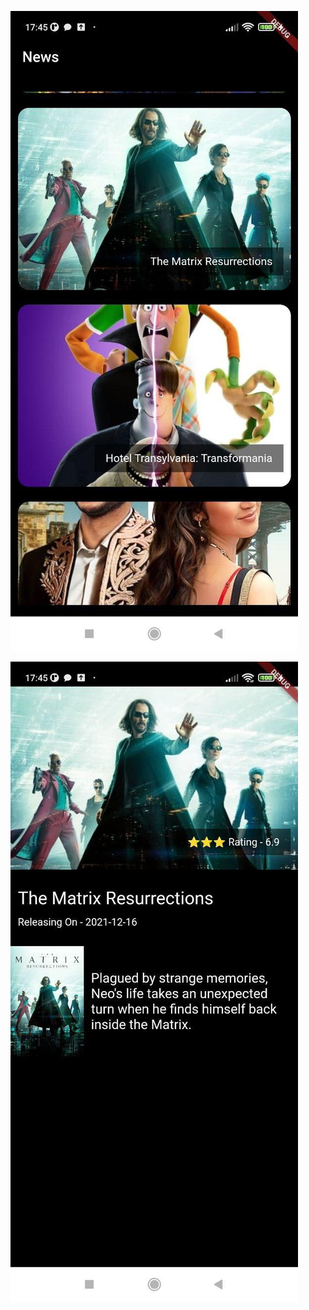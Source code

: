 ![1](https://github.com/taup-os/test-tmdb-app/blob/main/1.jpg)

![2](https://github.com/taup-os/test-tmdb-app/blob/main/2.jpg)
